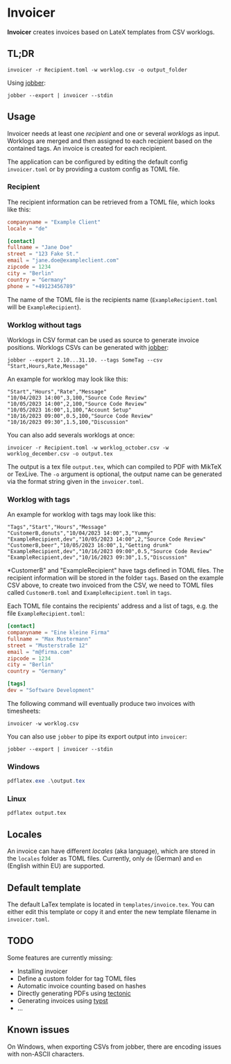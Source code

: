 # Invoicer

**Invoicer** creates invoices based on LateX templates from CSV worklogs.

## TL;DR

```shell
invoicer -r Recipient.toml -w worklog.csv -o output_folder
```

Using [jobber](https://github.com/fightling/jobber):

```shell
jobber --export | invoicer --stdin
```

## Usage

Invoicer needs at least one *recipient* and one or several *worklogs* as input.
Worklogs are merged and then assigned to each recipient based on the contained tags.
An invoice is created for each recipient.

The application can be configured by editing the default config `invoicer.toml` or by providing a custom config as TOML file.

### Recipient

The recipient information can be retrieved from a TOML file, which looks like this:

```toml
companyname = "Example Client"
locale = "de"

[contact]
fullname = "Jane Doe"
street = "123 Fake St."
email = "jane.doe@exampleclient.com"
zipcode = 1234
city = "Berlin"
country = "Germany"
phone = "+49123456789"
```

The name of the TOML file is the recipients name (`ExampleRecipient.toml` will be `ExampleRecipient`). 

### Worklog without tags

Worklogs in CSV format can be used as source to generate invoice positions.
Worklogs CSVs can be generated with [jobber](https://github.com/fightling/jobber):

```shell
jobber --export 2.10...31.10. --tags SomeTag --csv "Start,Hours,Rate,Message"
```

An example for worklog may look like this:

```csv
"Start","Hours","Rate","Message"
"10/04/2023 14:00",3,100,"Source Code Review"
"10/05/2023 14:00",2,100,"Source Code Review"
"10/05/2023 16:00",1,100,"Account Setup"
"10/16/2023 09:00",0.5,100,"Source Code Review"
"10/16/2023 09:30",1.5,100,"Discussion"
```

You can also add severals worklogs at once:

```shell
invoicer -r Recipient.toml -w worklog_october.csv -w worklog_december.csv -o output.tex
```

The output is a tex file `output.tex`, which can compiled to PDF with MikTeX or TexLive.
The `-o` argument is optional, the output name can be generated via the format string given in the `invoicer.toml`.

### Worklog with tags

An example for worklog with tags may look like this:

```csv
"Tags","Start","Hours","Message"
"CustomerB,donuts","10/04/2023 14:00",3,"Yummy"
"ExampleRecipient,dev","10/05/2023 14:00",2,"Source Code Review"
"CustomerB,beer","10/05/2023 16:00",1,"Getting drunk"
"ExampleRecipient,dev","10/16/2023 09:00",0.5,"Source Code Review"
"ExampleRecipient,dev","10/16/2023 09:30",1.5,"Discussion"
```

*CustomerB" and "ExampleRecipient" have tags defined in TOML files.
The recipient information will be stored in the folder `tags`.
Based on the example CSV above, to create two invoiced from the CSV, we need to TOML files called `CustomerB.toml` and `ExampleRecipient.toml` in `tags`.

Each TOML file contains the recipients' address and a list of tags, e.g. the file `ExampleRecipient.toml`:

```toml
[contact]
companyname = "Eine kleine Firma"
fullname = "Max Mustermann"
street = "Musterstraße 12"
email = "m@firma.com"
zipcode = 1234
city = "Berlin"
country = "Germany"

[tags]
dev = "Software Development"
```

The following command will eventually produce two invoices with timesheets:

```shell
invoicer -w worklog.csv
```

You can also use `jobber` to pipe its export output into `invoicer`:

```shell
jobber --export | invoicer --stdin
```

### Windows

```powershell
pdflatex.exe .\output.tex
```

### Linux

```shell
pdflatex output.tex
```

## Locales

An invoice can have different *locales* (aka language), which are stored in the `locales` folder as TOML files.
Currently, only `de` (German) and `en` (English within EU) are supported.

## Default template

The default LaTex template is located in `templates/invoice.tex`.
You can either edit this template or copy it and enter the new template filename in `invoicer.toml`.

## TODO

Some features are currently missing:

* Installing invoicer
* Define a custom folder for tag TOML files
* Automatic invoice counting based on hashes
* Directly generating PDFs using [tectonic](https://github.com/tectonic-typesetting/tectonic)
* Generating invoices using [typst](https://github.com/typst/typst)
* ...

## Known issues

On Windows, when exporting CSVs from jobber, there are encoding issues with non-ASCII characters.
